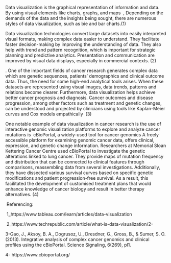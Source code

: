 Data visualization is the graphical representation of information and data. By using visual elements like charts, graphs, and maps  , Depending on the demands of the data and the insights being sought, there are numerous styles of data visualization, such as bie and bar charts.(1)

Data visualization technologies convert large datasets into easily interpreted visual formats, making complex data easier to understand. They facilitate faster decision-making by improving the understanding of data. They also help with trend and pattern recognition, which is important for strategic planning and predictive analytics. Presentation and communication are improved by visual data displays, especially in commercial contexts. (2) 

. One of the important fields of cancer research generates complex data which are genetic sequences, patients’ demographics and clinical outcome data. Thus, the need for some high-end analytical tools arises. When these datasets are represented using visual images, data trends, patterns and relations become clearer. Furthermore, data visualization helps achieve better cancer prognosis and diagnosis. Cancer outcomes and disease progression, among other factors such as treatment and genetic changes, can be understood and projected by clinicians using tools like Kaplan-Meier curves and Cox models empathically  (3)

One notable example of data visualization in cancer research is the use of interactive genomic visualization platforms to explore and analyze cancer mutations is  cBioPortal, a widely-used tool for cancer genomics A freely accessible platform for examining genomic cancer data, offers clinical, expression, and genetic change information. Researchers at Memorial Sloan Kettering Cancer Centre used cBioPortal to investigate the genetic alterations linked to lung cancer. They provide maps of mutation frequency and distribution that can be connected to clinical features through comparisons, reassembling data from several investigations. Additionally, they have dissected various survival curves based on specific genetic modifications and patient progression-free survival. As a result, this facilitated the development of customised treatment plans that would enhance knowledge of cancer biology and result in better therapy alternatives. (4)

 Referencing:

 1\_https\://www\.tableau.com/learn/articles/data-visualization 

 2\_https\://www\.techrepublic.com/article/what-is-data-visualization/2-

3-Gao, J., Aksoy, B. A., Dogrusoz, U., Dresdner, G., Gross, B., & Sumer, S. O. (2013). Integrative analysis of complex cancer genomics and clinical profiles using the cBioPortal. Science Signaling, 6(269), pl1.

4- https\://www\.cbioportal.org/
